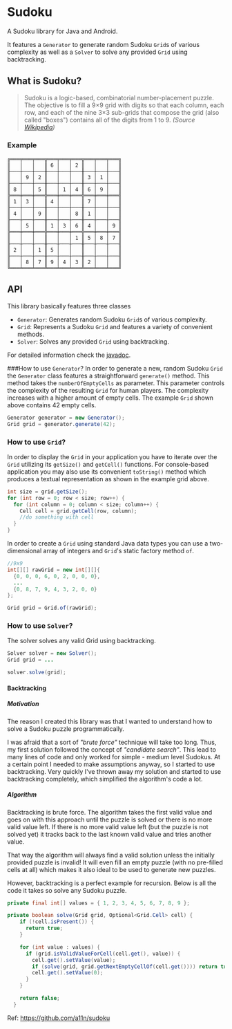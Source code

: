 # Sudoku

A Sudoku library for Java and Android.

It features a `Generator` to generate random Sudoku `Grid`s of various complexity as well as a `Solver` to solve any provided `Grid` using backtracking.

## What is Sudoku?
>Sudoku is a logic-based, combinatorial number-placement puzzle. The objective is to fill a 9×9 grid with digits so that each column, each row, and each of the nine 3×3 sub-grids that compose the grid (also called "boxes") contains all of the digits from 1 to 9.
*(Source [Wikipedia](https://en.wikipedia.org/wiki/Sudoku))*

### Example
```
╔═══╤═══╤═══╦═══╤═══╤═══╦═══╤═══╤═══╗
║   │   │   ║ 6 │   │ 2 ║   │   │   ║
╟───┼───┼───╫───┼───┼───╫───┼───┼───╢
║   │ 9 │ 2 ║   │   │   ║ 3 │ 1 │   ║
╟───┼───┼───╫───┼───┼───╫───┼───┼───╢
║ 8 │   │ 5 ║   │ 1 │ 4 ║ 6 │ 9 │   ║
╠═══╪═══╪═══╬═══╪═══╪═══╬═══╪═══╪═══╣
║ 1 │ 3 │   ║ 4 │   │   ║ 7 │   │   ║
╟───┼───┼───╫───┼───┼───╫───┼───┼───╢
║ 4 │   │ 9 ║   │   │ 8 ║ 1 │   │   ║
╟───┼───┼───╫───┼───┼───╫───┼───┼───╢
║   │ 5 │   ║ 1 │ 3 │ 6 ║ 4 │   │ 9 ║
╠═══╪═══╪═══╬═══╪═══╪═══╬═══╪═══╪═══╣
║   │   │   ║   │   │ 1 ║ 5 │ 8 │ 7 ║
╟───┼───┼───╫───┼───┼───╫───┼───┼───╢
║ 2 │   │ 1 ║ 5 │   │   ║   │   │   ║
╟───┼───┼───╫───┼───┼───╫───┼───┼───╢
║   │ 8 │ 7 ║ 9 │ 4 │ 3 ║ 2 │   │   ║
╚═══╧═══╧═══╩═══╧═══╧═══╩═══╧═══╧═══╝
```

## API
This library basically features three classes
* `Generator`: Generates random Sudoku `Grid`s of various complexity.
* `Grid`: Represents a Sudoku `Grid` and features a variety of convenient methods.
* `Solver`: Solves any provided `Grid` using backtracking.

For detailed information check the [javadoc](http://a11n.github.io/sudoku/).

###How to use `Generator`?
In order to generate a new, random Sudoku `Grid` the `Generator` class features a straightforward `generate()` method.
This method takes the `numberOfEmptyCells` as parameter. This parameter controls the complexity of the resulting `Grid` for human players.
The complexity increases with a higher amount of empty cells. The example `Grid` shown above contains 42 empty cells.

```java
Generator generator = new Generator();
Grid grid = generator.generate(42);
```

### How to use `Grid`?
In order to display the `Grid` in your application you have to iterate over the `Grid` utilizing its `getSize()` and `getCell()` functions.
For console-based application you may also use its convenient `toString()` method which produces a textual representation as shown in the example grid above.
```java
int size = grid.getSize();
for (int row = 0; row < size; row++) {
  for (int column = 0; column < size; column++) {
    Cell cell = grid.getCell(row, column);
    //do something with cell
  }
}
```
In order to create a `Grid` using standard Java data types you can use a two-dimensional array of integers and `Grid`'s static factory method `of`.
```java
//9x9
int[][] rawGrid = new int[][]{
  {0, 0, 0, 6, 0, 2, 0, 0, 0},
  ...
  {0, 8, 7, 9, 4, 3, 2, 0, 0}
};

Grid grid = Grid.of(rawGrid);
```

### How to use `Solver`?
The solver solves any valid Grid using backtracking.
```java
Solver solver = new Solver();
Grid grid = ...

solver.solve(grid);
```

#### Backtracking

##### Motivation
The reason I created this library was that I wanted to understand how to solve a Sudoku puzzle programmatically.

I was afraid that a sort of *"brute force"* technique will take too long. Thus, my first solution followed the concept of *"candidate search"*. This lead to many lines of code and only worked for simple - medium level Sudokus.
At a certain point I needed to make assumptions anyway, so I started to use backtracking. Very quickly I've thrown away my solution and started to use backtracking completely, which simplified the algorithm's code a lot.

##### Algorithm
Backtracking is brute force. The algorithm takes the first valid value and goes on with this approach until the puzzle is solved or there is no more valid value left. If there is no more valid value left (but the puzzle is not solved yet) it tracks back to the last known valid value and tries another value.

That way the algorithm will always find a valid solution unless the initially provided puzzle is invalid! It will even fill an empty puzzle (with no pre-filled cells at all) which makes it also ideal to be used to generate new puzzles.

However, backtracking is a perfect example for recursion. Below is all the code it takes so solve any Sudoku puzzle.

```java
private final int[] values = { 1, 2, 3, 4, 5, 6, 7, 8, 9 };

private boolean solve(Grid grid, Optional<Grid.Cell> cell) {
    if (!cell.isPresent()) {
      return true;
    }

    for (int value : values) {
      if (grid.isValidValueForCell(cell.get(), value)) {
        cell.get().setValue(value);
        if (solve(grid, grid.getNextEmptyCellOf(cell.get()))) return true;
        cell.get().setValue(0);
      }
    }

    return false;
  }
```


Ref: https://github.com/a11n/sudoku
